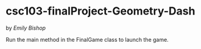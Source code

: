 # csc103-finalProject-Geometry-Dash

by *Emily Bishop*

Run the main method in the FinalGame class to launch the game. 
